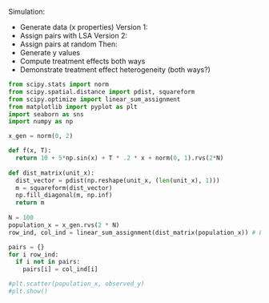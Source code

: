 
Simulation:
* Generate data (x properties)
Version 1:
* Assign pairs with LSA
Version 2:
* Assign pairs at random
Then:
* Generate y values
* Compute treatment effects both ways
* Demonstrate treatment effect heterogeneity (both ways?)

```python
from scipy.stats import norm
from scipy.spatial.distance import pdist, squareform
from scipy.optimize import linear_sum_assignment
from matplotlib import pyplot as plt
import seaborn as sns
import numpy as np

x_gen = norm(0, 2)

def f(x, T):
  return 10 + 5*np.sin(x) + T * .2 * x + norm(0, 1).rvs(2*N)
  
def dist_matrix(unit_x):
  dist_vector = pdist(np.reshape(unit_x, (len(unit_x), 1)))
  m = squareform(dist_vector)
  np.fill_diagonal(m, np.inf)
  return m
  
N = 100
population_x = x_gen.rvs(2 * N)
row_ind, col_ind = linear_sum_assignment(dist_matrix(population_x)) # Each item is in row_ind, with its pair in col_ind

pairs = {}
for i row_ind:
  if i not in pairs:
    pairs[i] = col_ind[i]

#plt.scatter(population_x, observed_y)
#plt.show()
```
